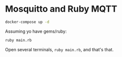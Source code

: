 # Mosquitto and Ruby MQTT

```sh
docker-compose up -d
```

Assuming yo have gems/ruby:

```sh
ruby main.rb
```

Open several terminals, `ruby main.rb`, and that's that.
